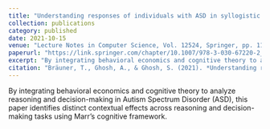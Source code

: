 ```yaml
---
title: "Understanding responses of individuals with ASD in syllogistic and decision-making tasks: A formal study"
collection: publications
category: published
date: 2021-10-15
venue: "Lecture Notes in Computer Science, Vol. 12524, Springer, pp. 118–128 (SEFM 2020 Workshops, Amsterdam)"
paperurl: "https://link.springer.com/chapter/10.1007/978-3-030-67220-2_10"  # optional: add DOI or Springer link
excerpt: "By integrating behavioral economics and cognitive theory to analyze reasoning and decision-making in Autism Spectrum Disorder, the study identifies distinct contextual effects across tasks using Marr’s cognitive framework."
citation: "Bräuner, T., Ghosh, A., & Ghosh, S. (2021). *Understanding responses of individuals with ASD in syllogistic and decision-making tasks: A formal study.* Lecture Notes in Computer Science, Vol. 12524, Springer, pp. 118–128 (SEFM 2020 Workshops, Amsterdam)."
---
```


By integrating behavioral economics and cognitive theory to analyze reasoning and decision-making in Autism Spectrum Disorder (ASD), this paper identifies distinct contextual effects across reasoning and decision-making tasks using Marr’s cognitive framework.  
